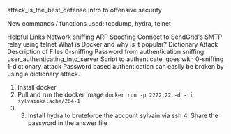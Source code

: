  attack_is_the_best_defense Intro to offensive security

New commands / functions used:
tcpdump, hydra, telnet

Helpful Links
Network sniffing
ARP Spoofing
Connect to SendGrid's SMTP relay using telnet
What is Docker and why is it popular?
Dictionary Attack
Description of Files
0-sniffing
Password from authentication sniffing
user_authenticating_into_server
Script to authenticate, goes with 0-sniffing
1-dictionary_attack
Password based authentication can easily be broken by using a dictionary attack. 
1. Install docker
2. Pull and run the docker image ``docker run -p 2222:22 -d -ti sylvainkalache/264-1`` 
3. 3. Install hydra to bruteforce the account sylvain via ssh 4. Share the password in the answer file
